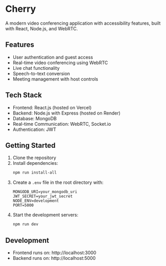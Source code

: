 # Cherry

A modern video conferencing application with accessibility features, built with React, Node.js, and WebRTC.

## Features

- User authentication and guest access
- Real-time video conferencing using WebRTC
- Live chat functionality
- Speech-to-text conversion
- Meeting management with host controls

## Tech Stack

- Frontend: React.js (hosted on Vercel)
- Backend: Node.js with Express (hosted on Render)
- Database: MongoDB
- Real-time Communication: WebRTC, Socket.io
- Authentication: JWT

## Getting Started

1. Clone the repository
2. Install dependencies:
   ```bash
   npm run install-all
   ```
3. Create a `.env` file in the root directory with:
   ```
   MONGODB_URI=your_mongodb_uri
   JWT_SECRET=your_jwt_secret
   NODE_ENV=development
   PORT=5000
   ```
4. Start the development servers:
   ```bash
   npm run dev
   ```

## Development

- Frontend runs on: http://localhost:3000
- Backend runs on: http://localhost:5000
